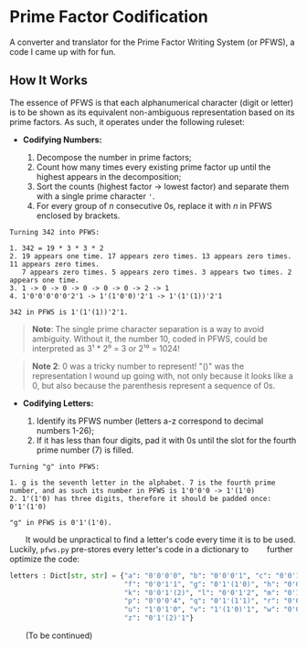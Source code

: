 # Prime Factor Codification

A converter and translator for the Prime Factor Writing System (or PFWS), a code I came up with for fun.

## How It Works

The essence of PFWS is that each alphanumerical character (digit or letter) is to be shown as its equivalent non-ambiguous representation based on its prime factors. As such, it operates under the following ruleset:

- **Codifying Numbers:**

    1. Decompose the number in prime factors;
    2. Count how many times every existing prime factor up until the highest appears in the decomposition;
    3. Sort the counts (highest factor -> lowest factor) and separate them with a single prime character `'`.
    4. For every group of *n* consecutive 0s, replace it with *n* in PFWS enclosed by brackets.

```
Turning 342 into PFWS:

1. 342 = 19 * 3 * 3 * 2
2. 19 appears one time. 17 appears zero times. 13 appears zero times. 11 appears zero times.
   7 appears zero times. 5 appears zero times. 3 appears two times. 2 appears one time.
3. 1 -> 0 -> 0 -> 0 -> 0 -> 0 -> 2 -> 1
4. 1'0'0'0'0'0'2'1 -> 1'(1'0'0)'2'1 -> 1'(1'(1))'2'1

342 in PFWS is 1'(1'(1))'2'1.
```
> **Note**: The single prime character separation is a way to avoid ambiguity. Without it, the number 10, coded in PFWS, could be interpreted as 3¹ * 2⁰ = 3 or 2¹⁰ = 1024!

> **Note 2**: 0 was a tricky number to represent! "()" was the representation I wound up going with, not only because it looks like a 0, but also because the parenthesis represent a sequence of 0s.

- **Codifying Letters:**

    1. Identify its PFWS number (letters a-z correspond to decimal numbers 1-26);
    2. If it has less than four digits, pad it with 0s until the slot for the fourth prime number (7) is filled.

```
Turning "g" into PFWS:

1. g is the seventh letter in the alphabet. 7 is the fourth prime number, and as such its number in PFWS is 1'0'0'0 -> 1'(1'0)
2. 1'(1'0) has three digits, therefore it should be padded once: 0'1'(1'0)

"g" in PFWS is 0'1'(1'0).
```

  It would be unpractical to find a letter's code every time it is to be used. Luckily, `pfws.py` pre-stores every letter's code in a dictionary to   further optimize the code:

```python
letters : Dict[str, str] = {"a": "0'0'0'0", "b": "0'0'0'1", "c": "0'0'1'0", "d": "0'0'0'2", "e": "0'0'1'(1)", 
                            "f": "0'0'1'1", "g": "0'1'(1'0)", "h": "0'0'0'3", "i": "0'0'2'0", "j": "0'1'0'1", 
                            "k": "0'0'1'(2)", "l": "0'0'1'2", "m": "0'1'(1'(1))", "n": "0'1'(1)'1", "o": "0'1'1'0",
                            "p": "0'0'0'4", "q": "0'1'(1'1)", "r": "0'0'2'1", "s": "1'(1'(1'0))", "t": "0'1'0'2", 
                            "u": "1'0'1'0", "v": "1'(1'0)'1", "w": "0'0'1'(3)", "x": "0'0'1'3", "y": "0'2'0'0", 
                            "z": "0'1'(2)'1"}
```

  (To be continued)








